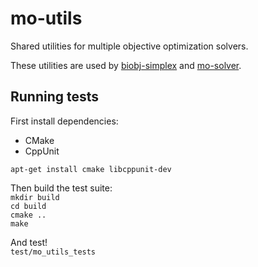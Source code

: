 mo-utils
========

Shared utilities for multiple objective optimization solvers.

These utilities are used by [biobj-simplex](https://github.com/tvincent2/biobj-simplex) and [mo-solver](https://github.com/tvincent2/mo-solver).

## Running tests

First install dependencies:
* CMake
* CppUnit

`apt-get install cmake libcppunit-dev`

Then build the test suite:  
`mkdir build`  
`cd build`  
`cmake ..`  
`make`

And test!  
`test/mo_utils_tests`
